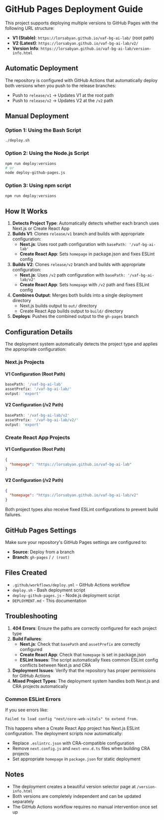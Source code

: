 # GitHub Pages Deployment Guide

This project supports deploying multiple versions to GitHub Pages with the following URL structure:

- **V1 (Stable)**: `https://lorsabyan.github.io/vaf-bg-ai-lab/` (root path)
- **V2 (Latest)**: `https://lorsabyan.github.io/vaf-bg-ai-lab/v2/`
- **Version Info**: `https://lorsabyan.github.io/vaf-bg-ai-lab/version-info.html`

## Automatic Deployment

The repository is configured with GitHub Actions that automatically deploy both versions when you push to the release branches:

- Push to `release/v1` → Updates V1 at the root path
- Push to `release/v2` → Updates V2 at the `/v2` path

## Manual Deployment

### Option 1: Using the Bash Script
```bash
./deploy.sh
```

### Option 2: Using the Node.js Script
```bash
npm run deploy:versions
# or
node deploy-github-pages.js
```

### Option 3: Using npm script
```bash
npm run deploy:versions
```

## How It Works

1. **Detects Project Type**: Automatically detects whether each branch uses Next.js or Create React App
2. **Builds V1**: Clones `release/v1` branch and builds with appropriate configuration:
   - **Next.js**: Uses root path configuration with `basePath: '/vaf-bg-ai-lab'`
   - **Create React App**: Sets `homepage` in package.json and fixes ESLint config
3. **Builds V2**: Clones `release/v2` branch and builds with appropriate configuration:
   - **Next.js**: Uses `/v2` path configuration with `basePath: '/vaf-bg-ai-lab/v2'`
   - **Create React App**: Sets `homepage` with `/v2` path and fixes ESLint config
4. **Combines Output**: Merges both builds into a single deployment directory
   - Next.js builds output to `out/` directory
   - Create React App builds output to `build/` directory
5. **Deploys**: Pushes the combined output to the `gh-pages` branch

## Configuration Details

The deployment system automatically detects the project type and applies the appropriate configuration:

### Next.js Projects

#### V1 Configuration (Root Path)
```javascript
basePath: '/vaf-bg-ai-lab'
assetPrefix: '/vaf-bg-ai-lab/'
output: 'export'
```

#### V2 Configuration (/v2 Path)
```javascript
basePath: '/vaf-bg-ai-lab/v2'
assetPrefix: '/vaf-bg-ai-lab/v2/'
output: 'export'
```

### Create React App Projects

#### V1 Configuration (Root Path)
```json
{
  "homepage": "https://lorsabyan.github.io/vaf-bg-ai-lab"
}
```

#### V2 Configuration (/v2 Path)
```json
{
  "homepage": "https://lorsabyan.github.io/vaf-bg-ai-lab/v2"
}
```

Both project types also receive fixed ESLint configurations to prevent build failures.

## GitHub Pages Settings

Make sure your repository's GitHub Pages settings are configured to:
- **Source**: Deploy from a branch
- **Branch**: `gh-pages` / `/ (root)`

## Files Created

- `.github/workflows/deploy.yml` - GitHub Actions workflow
- `deploy.sh` - Bash deployment script
- `deploy-github-pages.js` - Node.js deployment script
- `DEPLOYMENT.md` - This documentation

## Troubleshooting

1. **404 Errors**: Ensure the paths are correctly configured for each project type
2. **Build Failures**: 
   - **Next.js**: Check that `basePath` and `assetPrefix` are correctly configured
   - **Create React App**: Check that `homepage` is set in package.json
   - **ESLint Issues**: The script automatically fixes common ESLint config conflicts between Next.js and CRA
3. **Deployment Issues**: Verify that the repository has proper permissions for GitHub Actions
4. **Mixed Project Types**: The deployment system handles both Next.js and CRA projects automatically

### Common ESLint Errors

If you see errors like:
```
Failed to load config "next/core-web-vitals" to extend from.
```

This happens when a Create React App project has Next.js ESLint configuration. The deployment scripts now automatically:
- Replace `.eslintrc.json` with CRA-compatible configuration
- Remove `next.config.js` and `next-env.d.ts` files when building CRA projects
- Set appropriate `homepage` in `package.json` for static deployment

## Notes

- The deployment creates a beautiful version selector page at `/version-info.html`
- Both versions are completely independent and can be updated separately
- The GitHub Actions workflow requires no manual intervention once set up
